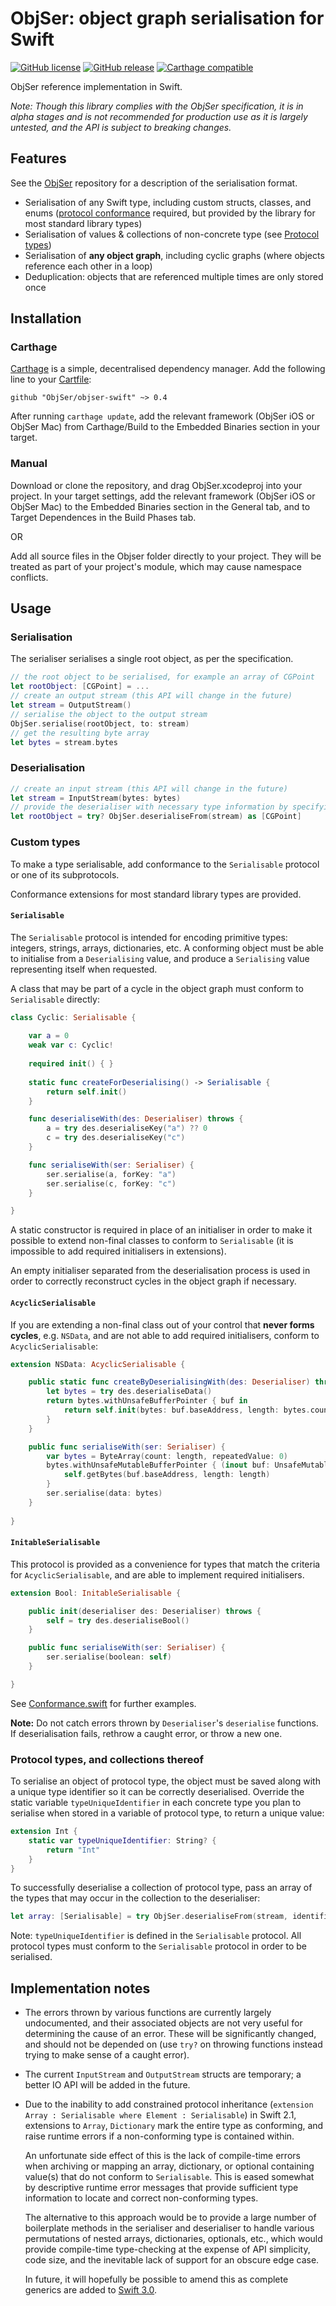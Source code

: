 # ObjSer: object graph serialisation for Swift

[![GitHub license](https://img.shields.io/github/license/ObjSer/objser-swift.svg)](https://github.com/ObjSer/objser-swift/blob/master/LICENSE)
[![GitHub release](https://img.shields.io/github/release/ObjSer/objser-swift.svg)](https://github.com/ObjSer/objser-swift/releases)
[![Carthage compatible](https://img.shields.io/badge/Carthage-compatible-4BC51D.svg?style=flat)](https://github.com/Carthage/Carthage)

ObjSer reference implementation in Swift.

*Note: Though this library complies with the ObjSer specification, it is in alpha stages and is not recommended for production use as it is largely untested, and the API is subject to breaking changes.*

## Features

See the [ObjSer](https://github.com/ObjSer/objser) repository for a description of the serialisation format.

- Serialisation of any Swift type, including custom structs, classes, and enums ([protocol conformance](#custom-types) required, but provided by the library for most standard library types)
- Serialisation of values & collections of non-concrete type (see [Protocol types](#protocol-types-and-collections-thereof))
- Serialisation of **any object graph**, including cyclic graphs (where objects reference each other in a loop)
- Deduplication: objects that are referenced multiple times are only stored once

## Installation

### Carthage

[Carthage](https://github.com/Carthage/Carthage) is a simple, decentralised dependency manager. Add the following line to your [Cartfile](https://github.com/Carthage/Carthage/blob/master/Documentation/Artifacts.md#cartfile):

```
github "ObjSer/objser-swift" ~> 0.4
```

After running `carthage update`, add the relevant framework (ObjSer iOS or ObjSer Mac) from Carthage/Build to the Embedded Binaries section in your target.

### Manual

Download or clone the repository, and drag ObjSer.xcodeproj into your project. In your target settings, add the relevant framework (ObjSer iOS or ObjSer Mac) to the Embedded Binaries section in the General tab, and to Target Dependences in the Build Phases tab.

OR

Add all source files in the Objser folder directly to your project. They will be treated as part of your project's module, which may cause namespace conflicts.

## Usage

### Serialisation

The serialiser serialises a single root object, as per the specification.

```swift
// the root object to be serialised, for example an array of CGPoint
let rootObject: [CGPoint] = ...
// create an output stream (this API will change in the future)
let stream = OutputStream()
// serialise the object to the output stream
ObjSer.serialise(rootObject, to: stream)
// get the resulting byte array
let bytes = stream.bytes
```

### Deserialisation

```swift
// create an input stream (this API will change in the future)
let stream = InputStream(bytes: bytes)
// provide the deserialiser with necessary type information by specifying the root object's type
let rootObject = try? ObjSer.deserialiseFrom(stream) as [CGPoint]
```

### Custom types

To make a type serialisable, add conformance to the `Serialisable` protocol or one of its subprotocols.

Conformance extensions for most standard library types are provided.

#### `Serialisable`

The `Serialisable` protocol is intended for encoding primitive types: integers, strings, arrays, dictionaries, etc. A conforming object must be able to initialise from a `Deserialising` value, and produce a `Serialising` value representing itself when requested.

A class that may be part of a cycle in the object graph must conform to `Serialisable` directly:

```swift
class Cyclic: Serialisable {
    
    var a = 0
    weak var c: Cyclic!
    
    required init() { }
    
    static func createForDeserialising() -> Serialisable {
        return self.init()
    }

    func deserialiseWith(des: Deserialiser) throws {
        a = try des.deserialiseKey("a") ?? 0
        c = try des.deserialiseKey("c")
    }

    func serialiseWith(ser: Serialiser) {
        ser.serialise(a, forKey: "a")
        ser.serialise(c, forKey: "c")
    }

}
```

A static constructor is required in place of an initialiser in order to make it possible to extend non-final classes to conform to `Serialisable` (it is impossible to add required initialisers in extensions).

An empty initialiser separated from the deserialisation process is used in order to correctly reconstruct cycles in the object graph if necessary.

#### `AcyclicSerialisable`

If you are extending a non-final class out of your control that **never forms cycles**, e.g. `NSData`, and are not able to add required initialisers, conform to `AcyclicSerialisable`:

```swift
extension NSData: AcyclicSerialisable {

    public static func createByDeserialisingWith(des: Deserialiser) throws -> AcyclicSerialisable {
        let bytes = try des.deserialiseData()
        return bytes.withUnsafeBufferPointer { buf in
            return self.init(bytes: buf.baseAddress, length: bytes.count)
        }
    }

    public func serialiseWith(ser: Serialiser) {
        var bytes = ByteArray(count: length, repeatedValue: 0)
        bytes.withUnsafeMutableBufferPointer { (inout buf: UnsafeMutableBufferPointer<Byte>) in
            self.getBytes(buf.baseAddress, length: length)
        }
        ser.serialise(data: bytes)
    }
    
}
```

#### `InitableSerialisable`

This protocol is provided as a convenience for types that match the criteria for `AcyclicSerialisable`, and are able to implement required initialisers.

```swift
extension Bool: InitableSerialisable {

    public init(deserialiser des: Deserialiser) throws {
        self = try des.deserialiseBool()
    }

    public func serialiseWith(ser: Serialiser) {
        ser.serialise(boolean: self)
    }

}
```

See [Conformance.swift](ObjSer/Conformance.swift) for further examples.

**Note:** Do not catch errors thrown by `Deserialiser`'s `deserialise` functions. If deserialisation fails, rethrow a caught error, or throw a new one.

### Protocol types, and collections thereof

To serialise an object of protocol type, the object must be saved along with a unique type identifier so it can be correctly deserialised. Override the static variable `typeUniqueIdentifier` in each concrete type you plan to serialise when stored in a variable of protocol type, to return a unique value:

```swift
extension Int {
    static var typeUniqueIdentifier: String? {
        return "Int"
    }
}
```

To successfully deserialise a collection of protocol type, pass an array of the types that may occur in the collection to the deserialiser:

```swift
let array: [Serialisable] = try ObjSer.deserialiseFrom(stream, identifiableTypes: [Int.self, Float.self])
```

Note: `typeUniqueIdentifier` is defined in the `Serialisable` protocol. All protocol types must conform to the `Serialisable` protocol in order to be serialised.

## Implementation notes

-	The errors thrown by various functions are currently largely undocumented, and their associated objects are not very useful for determining the cause of an error. These will be significantly changed, and should not be depended on (use `try?` on throwing functions instead trying to make sense of a caught error).

-	The current `InputStream` and `OutputStream` structs are temporary; a better IO API will be added in the future.

-	Due to the inability to add constrained protocol inheritance (`extension Array : Serialisable where Element : Serialisable`) in Swift 2.1, extensions to `Array`, `Dictionary` mark the entire type as conforming, and raise runtime errors if a non-conforming type is contained within.

	An unfortunate side effect of this is the lack of compile-time errors when archiving or mapping an array, dictionary, or optional containing value(s) that do not conform to `Serialisable`. This is eased somewhat by descriptive runtime error messages that provide sufficient type information to locate and correct non-conforming types.

	The alternative to this approach would be to provide a large number of boilerplate methods in the serialiser and deserialiser to handle various permutations of nested arrays, dictionaries, optionals, etc., which would provide compile-time type-checking at the expense of API simplicity, code size, and the inevitable lack of support for an obscure edge case.

	In future, it will hopefully be possible to amend this as complete generics are added to [Swift 3.0](https://github.com/apple/swift-evolution).

